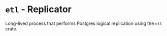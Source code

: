 # `etl` - Replicator

Long-lived process that performs Postgres logical replication using the `etl` crate.
